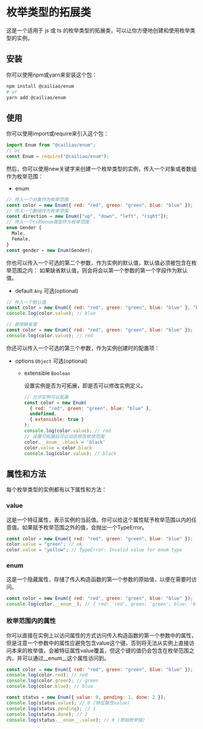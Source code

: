# 枚举类型的拓展类

这是一个适用于 js 或 ts 的枚举类型的拓展类，可以让你方便地创建和使用枚举类型的实例。

## 安装

你可以使用npm或yarn来安装这个包：

```bash
npm install @cailiao/enum
# or
yarn add @cailiao/enum
```

## 使用

你可以使用import或require来引入这个包：

```js
import Enum from "@cailiao/enum";
// or
const Enum = require("@cailiao/enum");
```

然后，你可以使用new关键字来创建一个枚举类型的实例，传入一个对象或者数组作为枚举范围：

- enum

```js
// 传入一个对象作为枚举范围
const color = new Enum({ red: "red", green: "green", blue: "blue" });
// 传入一个数组作为枚举范围
const direction = new Enum(["up", "down", "left", "right"]);
// 传入一个ts的enum类型作为枚举范围
enum Gender {
  Male,
  Female,
}
const gender = new Enum(Gender);
```

你也可以传入一个可选的第二个参数，作为实例的默认值，默认值必须被包含在枚举范围之内：
如果缺省默认值，则会将会以第一个参数的第一个字段作为默认值。

- default `Any` 可选(optional)

```js
// 传入一个默认值
const color = new Enum({ red: "red", green: "green", blue: "blue" }, "blue");
console.log(color.value); // blue

// 使用缺省值
const color = new Enum({ red: "red", green: "green", blue: "blue" });
console.log(color.value); // red
```

你还可以传入一个可选的第三个参数，作为实例创建时的配置项：

- options `Object` 可选(optional)

  - extensible `Boolean`

    设置实例是否为可拓展，即是否可以修改实例定义。

    ```js
    // 允许实例可以拓展
    const color = new Enum(
      { red: "red", green: "green", blue: "blue" }, 
      undefined,
      { extensible: true }
    );
    console.log(color.value); // red
    // 设置可拓展后可以动态修改枚举范围
    color.__enum__.black = 'black'
    color.value = color.black
    console.log(color.value); // black
    ```

## 属性和方法

每个枚举类型的实例都有以下属性和方法：

### value

这是一个特征属性，表示实例的当前值。你可以给这个属性赋予枚举范围以内的任意值。如果赋予枚举范围之外的值，会抛出一个TypeError。

```js
const color = new Enum({ red: "red", green: "green", blue: "blue" });
color.value = "green"; // ok
color.value = "yellow"; // TypeError: Invalid value for enum type
```

### __enum__

这是一个隐藏属性，存储了传入构造函数的第一个参数的原始值，以便在需要时访问。

```js
const color = new Enum({ red: "red", green: "green", blue: "blue" });
console.log(color.__enum__); // { red: 'red', green: 'green', blue: 'blue' }
```

### 枚举范围内的属性

你可以直接在实例上以访问属性的方式访问传入构造函数的第一个参数中的属性，但是注意一个参数中的属性应避免包含value这个键，否则将无法从实例上直接访问本来的枚举值，会被特征属性value覆盖，但这个键的值仍会包含在枚举范围之内，并可以通过__enum__这个属性访问到。

```js
const color = new Enum({ red: "red", green: "green", blue: "blue" });
console.log(color.red); // red
console.log(color.green); // green
console.log(color.blue); // blue

const status = new Enum({ value: 0, pending: 1, done: 2 });
console.log(status.value); // 0 (特征属性value)
console.log(status.pending); // 1
console.log(status.done); // 2
console.log(status.__enum__.value); // 0 (原始枚举值)
```
